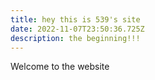```yaml
---
title: hey this is 539's site
date: 2022-11-07T23:50:36.725Z
description: the beginning!!!
---
```

Welcome to the website



![]()